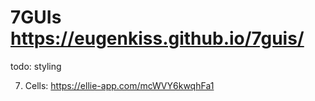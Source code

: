 # 7GUIs https://eugenkiss.github.io/7guis/

todo: styling

7. Cells: https://ellie-app.com/mcWVY6kwqhFa1


